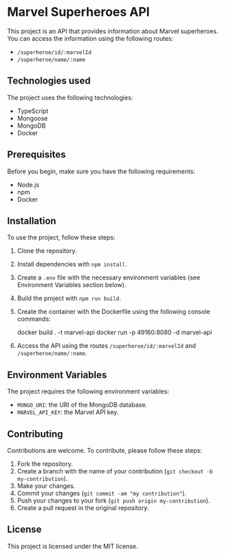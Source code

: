 # Marvel Superheroes API

This project is an API that provides information about Marvel superheroes. You can access the information using the following routes:

- `/superheroe/id/:marvelId`
- `/superheroe/name/:name`

## Technologies used

The project uses the following technologies:

- TypeScript
- Mongoose
- MongoDB
- Docker

## Prerequisites

Before you begin, make sure you have the following requirements:

- Node.js
- npm
- Docker

## Installation

To use the project, follow these steps:

1. Clone the repository.
2. Install dependencies with `npm install`.
3. Create a `.env` file with the necessary environment variables (see Environment Variables section below).
4. Build the project with `npm run build`.
5. Create the container with the Dockerfile using the following console commands:

    docker build . -t marvel-api
    docker run -p 49160:8080 -d marvel-api


6. Access the API using the routes `/superheroe/id/:marvelId` and `/superheroe/name/:name`.

## Environment Variables

The project requires the following environment variables:

- `MONGO_URI`: the URI of the MongoDB database.
- `MARVEL_API_KEY`: the Marvel API key.

## Contributing

Contributions are welcome. To contribute, please follow these steps:

1. Fork the repository.
2. Create a branch with the name of your contribution (`git checkout -b my-contribution`).
3. Make your changes.
4. Commit your changes (`git commit -am "my contribution"`).
5. Push your changes to your fork (`git push origin my-contribution`).
6. Create a pull request in the original repository.

## License

This project is licensed under the MIT license.
